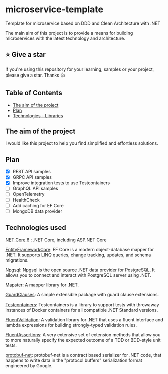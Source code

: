 # microservice-template
Template for microservice based on DDD and Clean Architecture with .NET

The main aim of this project is to provide a means for building microservices with the latest technology and architecture.

## ⭐ Give a star

If you're using this repository for your learning, samples or your project, please give a star. Thanks :+1:

## Table of Contents

- [The aim of the project](#the-aim-of-this-project)
- [Plan](#plan)
- [Technologies - Libraries](#technologies-used)

## The aim of the project

I would like this project to help you find simplified and effortless solutions. 

## Plan

- [x] REST API samples
- [x] GRPC API samples
- [x] Improve integration tests to use Testcontainers
- [ ] GraphQL API samples
- [ ] OpenTelemetry
- [ ] HealthCheck
- [ ] Add caching for EF Core  
- [ ] MongoDB data provider

## Technologies used

[NET Core 6](https://dotnet.microsoft.com/en-us/download/dotnet/6.0) : .NET Core, including ASP.NET Core

[EntityFrameworkCore](https://github.com/dotnet/efcore): EF Core is a modern object-database mapper for .NET. It supports LINQ queries, change tracking, updates, and schema migrations.

[Npgsql](https://github.com/npgsql/npgsql): Npgsql is the open source .NET data provider for PostgreSQL. It allows you to connect and interact with PostgreSQL server using .NET.

[Mapster](https://github.com/MapsterMapper/Mapster): A mapper library for .NET.

[GuardClauses](https://github.com/ardalis/GuardClauses): A simple extensible package with guard clause extensions.

[Testcontainers](https://github.com/testcontainers/testcontainers-dotnet): Testcontainers is a library to support tests with throwaway instances of Docker containers for all compatible .NET Standard versions.

[FluentValidation](https://github.com/FluentValidation/FluentValidation): A validation library for .NET that uses a fluent interface and lambda expressions for building strongly-typed validation rules.

[FluentAssertions](https://github.com/fluentassertions/fluentassertions): A very extensive set of extension methods that allow you to more naturally specify the expected outcome of a TDD or BDD-style unit tests.

[protobuf-net](https://github.com/protobuf-net/protobuf-net): protobuf-net is a contract based serializer for .NET code, that happens to write data in the "protocol buffers" serialization format engineered by Google.

